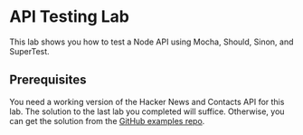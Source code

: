 # API Testing Lab

This lab shows you how to test a Node API using Mocha, Should, Sinon, and SuperTest.

## Prerequisites

You need a working version of the Hacker News and Contacts API for this lab. The solution to the last lab you completed will suffice. Otherwise, you can get the solution from the  [GitHub examples repo](https://github.com/fxwalsh/wad2-examples-2019.git).
